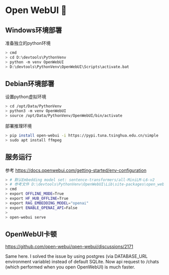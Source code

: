 
# Open WebUI 👋

## Windows环境部署

准备独立的python环境

```bash
> cmd
> cd D:\devtools\PythonVenv
> python -m venv OpenWebUI
> D:\devtools\PythonVenv\OpenWebUI\Scripts\activate.bat
```

## Debian环境部署

设置python虚拟环境
```bash
> cd /opt/Data/PythonVenv
> python3 -m venv OpenWebUI
> source /opt/Data/PythonVenv/OpenWebUI/bin/activate
```

部署推理环境
```bash
> pip install open-webui -i https://pypi.tuna.tsinghua.edu.cn/simple
> sudo apt install ffmpeg
```


## 服务运行

参考 https://docs.openwebui.com/getting-started/env-configuration

```bash
> # 默认Embedding model set: sentence-transformers/all-MiniLM-L6-v2
> # 参考文件 D:\devtools\PythonVenv\OpenWebUI\Lib\site-packages\open_webui\retrieval\utils.py
> cmd
> export OFFLINE_MODE=True
> export HF_HUB_OFFLINE=True
> export RAG_EMBEDDING_MODEL="openai"
> export ENABLE_OPENAI_API=False
>
> open-webui serve
```

## OpenWebUI卡顿

https://github.com/open-webui/open-webui/discussions/2171

Same here. I solved the issue by using postgres (via DATABASE_URL environment variable) instead of default SQLite. Now api request to /chats (which performed when you open OpenWebUI) is much faster.
